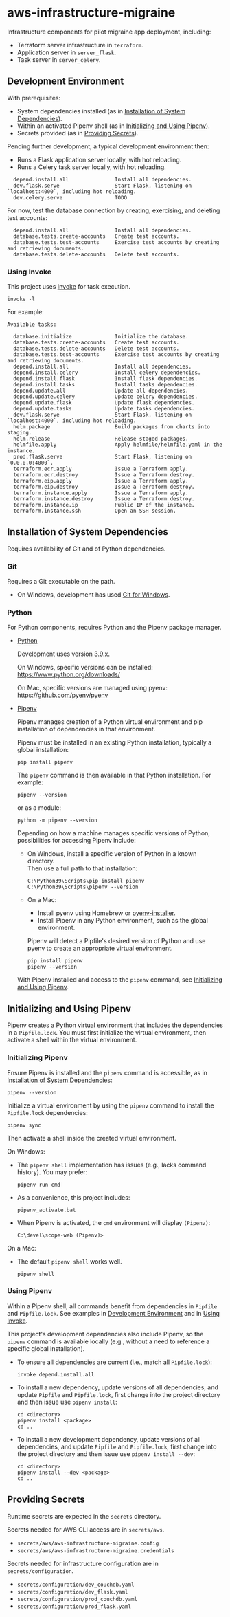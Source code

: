 # aws-infrastructure-migraine

Infrastructure components for pilot migraine app deployment, including:

- Terraform server infrastructure in `terraform`.
- Application server in `server_flask`.
- Task server in `server_celery`.

## Development Environment

With prerequisites:

- System dependencies installed (as in [Installation of System Dependencies](#installation-of-system-dependencies)).
- Within an activated Pipenv shell (as in [Initializing and Using Pipenv](#initializing-and-using-pipenv)).
- Secrets provided (as in [Providing Secrets](#providing-secrets)).

Pending further development, a typical development environment then:

- Runs a Flask application server locally, with hot reloading.  
- Runs a Celery task server locally, with hot reloading.  

```
  depend.install.all               Install all dependencies.
  dev.flask.serve                  Start Flask, listening on `localhost:4000`, including hot reloading.
  dev.celery.serve                 TODO
```

For now, test the database connection by creating, exercising, and deleting test accounts:

```
  depend.install.all               Install all dependencies.
  database.tests.create-accounts   Create test accounts.
  database.tests.test-accounts     Exercise test accounts by creating and retrieving documents.
  database.tests.delete-accounts   Delete test accounts.
```

### Using Invoke

  This project uses [Invoke](https://www.pyinvoke.org/) for task execution.
  
  ```
  invoke -l
  ```
  
  For example:
  
  ```
  Available tasks:
  
    database.initialize              Initialize the database.
    database.tests.create-accounts   Create test accounts.
    database.tests.delete-accounts   Delete test accounts.
    database.tests.test-accounts     Exercise test accounts by creating and retrieving documents.
    depend.install.all               Install all dependencies.
    depend.install.celery            Install celery dependencies.
    depend.install.flask             Install flask dependencies.
    depend.install.tasks             Install tasks dependencies.
    depend.update.all                Update all dependencies.
    depend.update.celery             Update celery dependencies.
    depend.update.flask              Update flask dependencies.
    depend.update.tasks              Update tasks dependencies.
    dev.flask.serve                  Start Flask, listening on `localhost:4000`, including hot reloading.
    helm.package                     Build packages from charts into staging.
    helm.release                     Release staged packages.
    helmfile.apply                   Apply helmfile/helmfile.yaml in the instance.
    prod.flask.serve                 Start Flask, listening on `0.0.0.0:4000`.
    terraform.ecr.apply              Issue a Terraform apply.
    terraform.ecr.destroy            Issue a Terraform destroy.
    terraform.eip.apply              Issue a Terraform apply.
    terraform.eip.destroy            Issue a Terraform destroy.
    terraform.instance.apply         Issue a Terraform apply.
    terraform.instance.destroy       Issue a Terraform destroy.
    terraform.instance.ip            Public IP of the instance.
    terraform.instance.ssh           Open an SSH session.
  ```

## Installation of System Dependencies

Requires availability of Git and of Python dependencies.

### Git

Requires a Git executable on the path.

- On Windows, development has used [Git for Windows](https://git-scm.com/download/win).

### Python

For Python components, requires Python and the Pipenv package manager.

- [Python](https://www.python.org/)

  Development uses version 3.9.x.

  On Windows, specific versions can be installed: <https://www.python.org/downloads/>
  
  On Mac, specific versions are managed using pyenv: <https://github.com/pyenv/pyenv>
  
- [Pipenv](https://pipenv.pypa.io/en/latest/)

  Pipenv manages creation of a Python virtual environment and pip installation of dependencies in that environment.
    
  Pipenv must be installed in an existing Python installation, typically a global installation:  
    
  ```
  pip install pipenv
  ```
    
  The `pipenv` command is then available in that Python installation. For example:
    
  ```
  pipenv --version
  ```

  or as a module:

  ```
  python -m pipenv --version
  ```
  
  Depending on how a machine manages specific versions of Python, possibilities for accessing Pipenv include:
    
  - On Windows, install a specific version of Python in a known directory.  
    Then use a full path to that installation:
    
    ```
    C:\Python39\Scripts\pip install pipenv
    C:\Python39\Scripts\pipenv --version
    ```  
    
  - On a Mac:
    - Install pyenv using Homebrew or [pyenv-installer](https://github.com/pyenv/pyenv-installer).
    - Install Pipenv in any Python environment, such as the global environment.
    
    Pipenv will detect a Pipfile's desired version of Python and use pyenv to create an appropriate virtual environment.
  
    ```
    pip install pipenv
    pipenv --version
    ```
    
  With Pipenv installed and access to the `pipenv` command, see [Initializing and Using Pipenv](#initializing-and-using-pipenv).

## Initializing and Using Pipenv

Pipenv creates a Python virtual environment that includes the dependencies in a `Pipfile.lock`.
You must first initialize the virtual environment, then activate a shell within the virtual environment.

### Initializing Pipenv

Ensure Pipenv is installed and the `pipenv` command is accessible, as in [Installation of System Dependencies](#installation-of-system-dependencies):

```
pipenv --version
```

Initialize a virtual environment by using the `pipenv` command to install the `Pipfile.lock` dependencies:

```
pipenv sync
```

Then activate a shell inside the created virtual environment.

On Windows:

- The `pipenv shell` implementation has issues (e.g., lacks command history). You may prefer:

  ```
  pipenv run cmd
  ```

- As a convenience, this project includes:

  ```
  pipenv_activate.bat
  ```

- When Pipenv is activated, the `cmd` environment will display `(Pipenv)`:

  ```
  C:\devel\scope-web (Pipenv)>
  ```

On a Mac:

- The default `pipenv shell` works well.

  ```
  pipenv shell
  ```

### Using Pipenv

Within a Pipenv shell, all commands benefit from dependencies in `Pipfile` and `Pipfile.lock`.
See examples in [Development Environment](#development-environment) and in [Using Invoke](#using-invoke).

This project's development dependencies also include Pipenv, 
so the `pipenv` command is available locally (e.g., without a need to reference a specific global installation). 

- To ensure all dependencies are current (i.e., match all `Pipfile.lock`):

  ```
  invoke depend.install.all
  ```

- To install a new dependency, update versions of all dependencies, and update `Pipfile` and `Pipfile.lock`,
  first change into the project directory and then issue use `pipenv install`:

  ```
  cd <directory>
  pipenv install <package>
  cd ..
  ```

- To install a new development dependency, update versions of all dependencies, and update `Pipfile` and `Pipfile.lock`,
  first change into the project directory and then issue use `pipenv install --dev`:

  ```
  cd <directory>
  pipenv install --dev <package>
  cd ..
  ```

## Providing Secrets

Runtime secrets are expected in the `secrets` directory.

Secrets needed for AWS CLI access are in `secrets/aws`.

- `secrets/aws/aws-infrastructure-migraine.config`
- `secrets/aws/aws-infrastructure-migraine.credentials`

Secrets needed for infrastructure configuration are in `secrets/configuration`.

- `secrets/configuration/dev_couchdb.yaml`
- `secrets/configuration/dev_flask.yaml`
- `secrets/configuration/prod_couchdb.yaml`
- `secrets/configuration/prod_flask.yaml`
